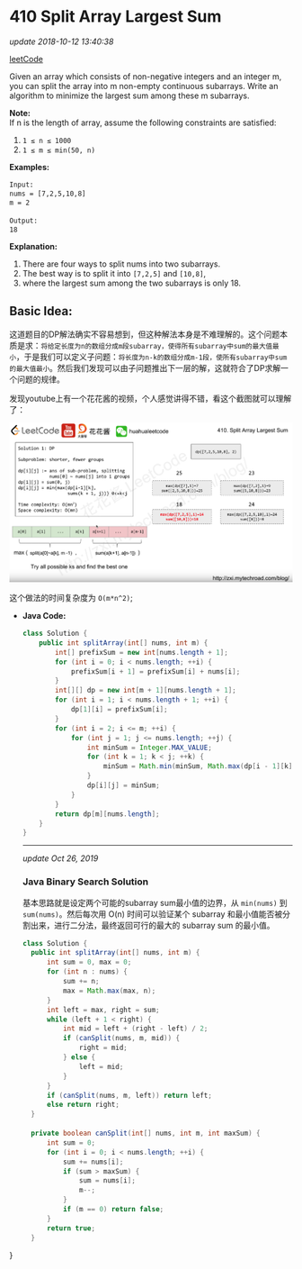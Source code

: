 # 410 Split Array Largest Sum

_update 2018-10-12 13:40:38_

[leetCode](https://leetcode.com/problems/split-array-largest-sum/description/)

Given an array which consists of non-negative integers and an integer m, you can split the array into m non-empty continuous subarrays. Write an algorithm to minimize the largest sum among these m subarrays.

**Note:**  
If n is the length of array, assume the following constraints are satisfied:

1. `1 ≤ n ≤ 1000`
2. `1 ≤ m ≤ min(50, n)`

**Examples:**

```text
Input:
nums = [7,2,5,10,8]
m = 2

Output:
18
```

**Explanation:**

1. There are four ways to split nums into two subarrays.
2. The best way is to split it into `[7,2,5]` and `[10,8]`,
3. where the largest sum among the two subarrays is only 18.

## Basic Idea:

这道题目的DP解法确实不容易想到，但这种解法本身是不难理解的。这个问题本质是求：`将给定长度为n的数组分成m段subarray，使得所有subarray中sum的最大值最小`，于是我们可以定义子问题：`将长度为n-k的数组分成m-1段，使所有subarray中sum的最大值最小`。然后我们发现可以由子问题推出下一层的解，这就符合了DP求解一个问题的规律。

发现youtube上有一个花花酱的视频，个人感觉讲得不错，看这个截图就可以理解了：

![](../../.gitbook/assets/screen-shot-2018-10-12-at-1.49.15-pm.png)

这个做法的时间复杂度为 `O(m*n^2)`;

* **Java Code:**

  ```java
  class Solution {
      public int splitArray(int[] nums, int m) {
          int[] prefixSum = new int[nums.length + 1];
          for (int i = 0; i < nums.length; ++i) {
              prefixSum[i + 1] = prefixSum[i] + nums[i];
          }
          int[][] dp = new int[m + 1][nums.length + 1];
          for (int i = 1; i < nums.length + 1; ++i) {
              dp[1][i] = prefixSum[i];
          }
          for (int i = 2; i <= m; ++i) {
              for (int j = 1; j <= nums.length; ++j) {
                  int minSum = Integer.MAX_VALUE;
                  for (int k = 1; k < j; ++k) {
                      minSum = Math.min(minSum, Math.max(dp[i - 1][k], prefixSum[j] - prefixSum[k]));
                  }
                  dp[i][j] = minSum;
              }
          }
          return dp[m][nums.length];
      }
  }
  ```

  ---
  _update Oct 26, 2019_

  ### Java Binary Search Solution
  基本思路就是设定两个可能的subarray sum最小值的边界，从 `min(nums)` 到 `sum(nums)`。然后每次用 O(n) 时间可以验证某个 subarray 和最小值能否被分割出来，进行二分法，最终返回可行的最大的 subarray sum 的最小值。

  ```java
  class Solution {
    public int splitArray(int[] nums, int m) {
        int sum = 0, max = 0;
        for (int n : nums) {
            sum += n;
            max = Math.max(max, n);
        }
        int left = max, right = sum;
        while (left + 1 < right) {
            int mid = left + (right - left) / 2;
            if (canSplit(nums, m, mid)) {
                right = mid;
            } else {
                left = mid;
            }
        }
        if (canSplit(nums, m, left)) return left;
        else return right;
    }
    
    private boolean canSplit(int[] nums, int m, int maxSum) {
        int sum = 0;
        for (int i = 0; i < nums.length; ++i) {
            sum += nums[i];
            if (sum > maxSum) {
                sum = nums[i];
                m--;
            }
            if (m == 0) return false;
        }
        return true;
    }
}
```
